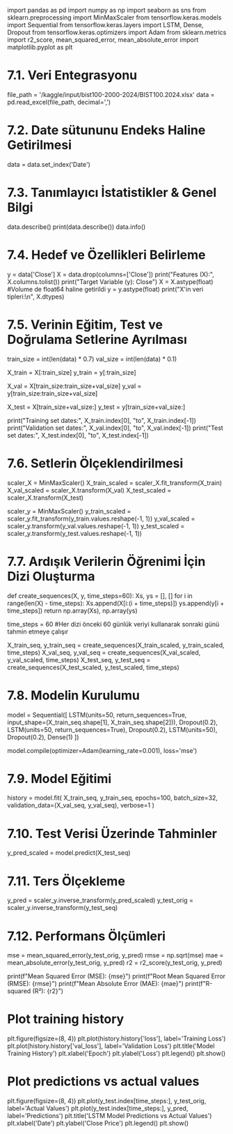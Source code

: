 import pandas as pd
import numpy as np
import seaborn as sns
from sklearn.preprocessing import MinMaxScaler
from tensorflow.keras.models import Sequential
from tensorflow.keras.layers import LSTM, Dense, Dropout
from tensorflow.keras.optimizers import Adam
from sklearn.metrics import r2_score, mean_squared_error, mean_absolute_error
import matplotlib.pyplot as plt
 

# 7.1. Veri Entegrasyonu

file_path = '/kaggle/input/bist100-2000-2024/BIST100.2024.xlsx'
data = pd.read_excel(file_path, decimal=',')

# 7.2. Date sütununu Endeks Haline Getirilmesi

data = data.set_index('Date')

# 7.3. Tanımlayıcı İstatistikler & Genel Bilgi

data.describe()
print(data.describe())
data.info()

# 7.4. Hedef ve Özellikleri Belirleme

y = data['Close']
X = data.drop(columns=['Close'])
print("Features (X):", X.columns.tolist())
print("Target Variable (y): Close")
X = X.astype(float)  #Volume de float64 haline getirildi
y = y.astype(float) 
print("X'in veri tipleri:\n", X.dtypes)

# 7.5. Verinin Eğitim, Test ve Doğrulama Setlerine Ayrılması

train_size = int(len(data) * 0.7)
val_size = int(len(data) * 0.1)

X_train = X[:train_size]
y_train = y[:train_size]

X_val = X[train_size:train_size+val_size]
y_val = y[train_size:train_size+val_size]

X_test = X[train_size+val_size:]
y_test = y[train_size+val_size:]

print("Training set dates:", X_train.index[0], "to", X_train.index[-1])
print("Validation set dates:", X_val.index[0], "to", X_val.index[-1])
print("Test set dates:", X_test.index[0], "to", X_test.index[-1])

# 7.6. Setlerin Ölçeklendirilmesi

scaler_X = MinMaxScaler()
X_train_scaled = scaler_X.fit_transform(X_train)
X_val_scaled = scaler_X.transform(X_val)
X_test_scaled = scaler_X.transform(X_test)

scaler_y = MinMaxScaler()
y_train_scaled = scaler_y.fit_transform(y_train.values.reshape(-1, 1))
y_val_scaled = scaler_y.transform(y_val.values.reshape(-1, 1))
y_test_scaled = scaler_y.transform(y_test.values.reshape(-1, 1))

# 7.7. Ardışık Verilerin Öğrenimi İçin Dizi Oluşturma

def create_sequences(X, y, time_steps=60):
    Xs, ys = [], []
    for i in range(len(X) - time_steps):
        Xs.append(X[i:(i + time_steps)])
        ys.append(y[i + time_steps])
    return np.array(Xs), np.array(ys)

time_steps = 60 #Her dizi önceki 60 günlük veriyi kullanarak sonraki günü tahmin etmeye çalışır

X_train_seq, y_train_seq = create_sequences(X_train_scaled, y_train_scaled, time_steps)
X_val_seq, y_val_seq = create_sequences(X_val_scaled, y_val_scaled, time_steps)
X_test_seq, y_test_seq = create_sequences(X_test_scaled, y_test_scaled, time_steps)

# 7.8. Modelin Kurulumu

model = Sequential([
    LSTM(units=50, return_sequences=True, input_shape=(X_train_seq.shape[1], X_train_seq.shape[2])),
    Dropout(0.2),
    LSTM(units=50, return_sequences=True),
    Dropout(0.2),
    LSTM(units=50),
    Dropout(0.2),
    Dense(1)
])

model.compile(optimizer=Adam(learning_rate=0.001), loss='mse')

# 7.9. Model Eğitimi

history = model.fit(
    X_train_seq, y_train_seq,
    epochs=100,
    batch_size=32,
    validation_data=(X_val_seq, y_val_seq),
    verbose=1
)

# 7.10. Test Verisi Üzerinde Tahminler

y_pred_scaled = model.predict(X_test_seq)

# 7.11. Ters Ölçekleme

y_pred = scaler_y.inverse_transform(y_pred_scaled)
y_test_orig = scaler_y.inverse_transform(y_test_seq)

# 7.12. Performans Ölçümleri

mse = mean_squared_error(y_test_orig, y_pred)
rmse = np.sqrt(mse)
mae = mean_absolute_error(y_test_orig, y_pred)
r2 = r2_score(y_test_orig, y_pred)

print(f"Mean Squared Error (MSE): {mse}")
print(f"Root Mean Squared Error (RMSE): {rmse}")
print(f"Mean Absolute Error (MAE): {mae}")
print(f"R-squared (R²): {r2}")

# Plot training history
plt.figure(figsize=(8, 4))
plt.plot(history.history['loss'], label='Training Loss')
plt.plot(history.history['val_loss'], label='Validation Loss')
plt.title('Model Training History')
plt.xlabel('Epoch')
plt.ylabel('Loss')
plt.legend()
plt.show()

# Plot predictions vs actual values
plt.figure(figsize=(8, 4))
plt.plot(y_test.index[time_steps:], y_test_orig, label='Actual Values')
plt.plot(y_test.index[time_steps:], y_pred, label='Predictions')
plt.title('LSTM Model Predictions vs Actual Values')
plt.xlabel('Date')
plt.ylabel('Close Price')
plt.legend()
plt.show()
